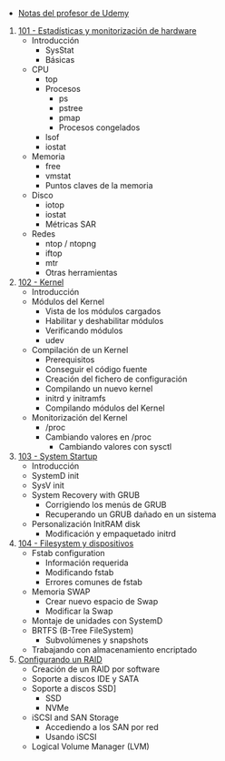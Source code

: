 - [Notas del profesor de Udemy](./Teacher_notes/Index_Teacher_Course_(Udemy).md)

1. [101 - Estadísticas y monitorización de hardware](101_Estadísticas_Hardware.md)
	- Introducción
		- SysStat
		- Básicas
	- CPU
		- top
		- Procesos
			- ps
			- pstree
			- pmap
			- Procesos congelados
		- lsof
		- iostat
	- Memoria
		- free
		- vmstat
		- Puntos claves de la memoria
	- Disco
		- iotop
		- iostat
		- Métricas SAR
	- Redes
		- ntop / ntopng
		- iftop
		- mtr
		- Otras herramientas
2. [102 - Kernel](102_Kernel.md)
	- Introducción
	- Módulos del Kernel
		- Vista de los módulos cargados
		- Habilitar y deshabilitar módulos
		- Verificando módulos
		- udev
	- Compilación de un Kernel
		- Prerequisitos
		- Conseguir el código fuente
		- Creación del fichero de configuración
		- Compilando un nuevo kernel
		- initrd y initramfs
		- Compilando módulos del Kernel
	- Monitorización del Kernel
		- /proc
		- Cambiando valores en /proc
			- Cambiando valores con sysctl
3. [103 - System Startup](103_System_startup.md)
	- Introducción
	- SystemD init
	- SysV init
	- System Recovery with GRUB
		- Corrigiendo los menús de GRUB
		- Recuperando un GRUB dañado en un sistema
	- Personalización InitRAM disk
		- Modificación y empaquetado initrd
4. [104 - Filesystem y dispositivos](104_Filesystem_and_Devices.md)
	- Fstab configuration
		- Información requerida
		- Modificando fstab
		- Errores comunes de fstab
	- Memoria SWAP
		- Crear nuevo espacio de Swap
		- Modificar la Swap
	- Montaje de unidades con SystemD
	- BRTFS (B-Tree FileSystem)
		- Subvolúmenes y snapshots
	- Trabajando con almacenamiento encriptado
5. [Configurando un RAID](105_Advanced_device_adminnistration.md)
	- Creación de un RAID por software
	- Soporte a discos IDE y SATA
	- Soporte a discos SSD]
		- SSD
		- NVMe
	- iSCSI and SAN Storage
		- Accediendo a los SAN por red
		- Usando iSCSI
	- Logical Volume Manager (LVM)